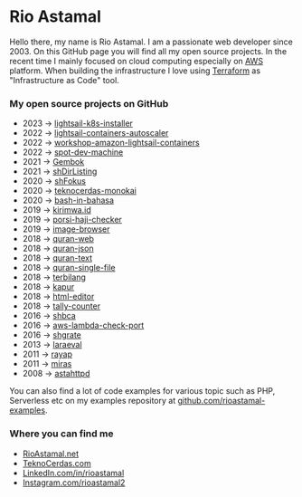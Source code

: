 # Rio Astamal

Hello there, my name is Rio Astamal. I am a passionate web developer since 2003. On this GitHub page you will find all my open source projects. In the recent time I mainly focused on cloud computing especially on [AWS](https://aws.amazon.com) platform. When building the infrastructure I love using [Terraform](https://www.terraform.io) as "Infrastructure as Code" tool.

### My open source projects on GitHub

- 2023 &rarr; [lightsail-k8s-installer](https://github.com/rioastamal/lightsail-k8s-installer)
- 2022 &rarr; [lightsail-containers-autoscaler](https://github.com/rioastamal/lightsail-containers-autoscaler)
- 2022 &rarr; [workshop-amazon-lightsail-containers](https://github.com/rioastamal/workshop-amazon-lightsail-containers)
- 2022 &rarr; [spot-dev-machine](https://github.com/rioastamal/spot-dev-machine)
- 2021 &rarr; [Gembok](https://github.com/rioastamal/gembok)
- 2021 &rarr; [shDirListing](https://github.com/rioastamal/shdir-listing)
- 2020 &rarr; [shFokus](https://github.com/rioastamal/shfokus)
- 2020 &rarr; [teknocerdas-monokai](https://github.com/rioastamal/teknocerdas-monokai)
- 2020 &rarr; [bash-in-bahasa](https://github.com/rioastamal/bash-in-bahasa)
- 2019 &rarr; [kirimwa.id](https://github.com/rioastamal/kirimwa.id)
- 2019 &rarr; [porsi-haji-checker](https://github.com/rioastamal/porsi-haji-checker)
- 2019 &rarr; [image-browser](https://github.com/rioastamal/image-browser)
- 2018 &rarr; [quran-web](https://github.com/rioastamal/quran-web)
- 2018 &rarr; [quran-json](https://github.com/rioastamal/quran-json)
- 2018 &rarr; [quran-text](https://github.com/rioastamal/quran-text)
- 2018 &rarr; [quran-single-file](https://github.com/rioastamal/quran-single-file)
- 2018 &rarr; [terbilang](https://github.com/rioastamal/terbilang)
- 2018 &rarr; [kapur](https://github.com/rioastamal/kapur)
- 2018 &rarr; [html-editor](https://github.com/rioastamal/html-editor)
- 2018 &rarr; [tally-counter](https://github.com/rioastamal/tally-counter)
- 2016 &rarr; [shbca](https://github.com/rioastamal/shbca)
- 2016 &rarr; [aws-lambda-check-port](https://github.com/rioastamal/aws-lambda-check-port)
- 2016 &rarr; [shgrate](https://github.com/rioastamal/shgrate)
- 2013 &rarr; [laraeval](https://github.com/rioastamal/laraeval)
- 2011 &rarr; [rayap](https://github.com/rioastamal/rayap)
- 2011 &rarr; [miras](https://github.com/rioastamal/miras)
- 2008 &rarr; [astahttpd](https://github.com/rioastamal/astahttpd)

You can also find a lot of code examples for various topic such as PHP, Serverless etc on my examples repository at [github.com/rioastamal-examples](https://github.com/rioastamal-examples/).

### Where you can find me

- [RioAstamal.net](https://rioastamal.net)
- [TeknoCerdas.com](https://teknocerdas.com)
- [LinkedIn.com/in/rioastamal](https://linkedin.com/in/rioastamal/)
- [Instagram.com/rioastamal2](https://instagram.com/rioastamal2/)

